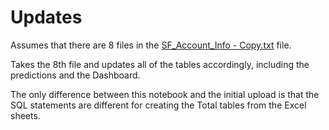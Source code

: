 # Updates

Assumes that there are 8 files in the [SF_Account_Info - Copy.txt](../Login_Credentials/SF_Account_Info.txt) file.

Takes the 8th file and updates all of the tables accordingly, including the predictions and the Dashboard.

The only difference between this notebook and the initial upload is that the SQL statements are different for creating the Total tables from the Excel sheets.